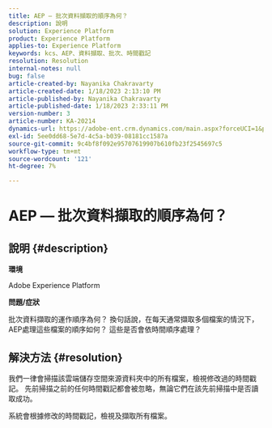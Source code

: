 ```yaml
---
title: AEP — 批次資料擷取的順序為何？
description: 說明
solution: Experience Platform
product: Experience Platform
applies-to: Experience Platform
keywords: kcs、AEP、資料擷取、批次、時間戳記
resolution: Resolution
internal-notes: null
bug: false
article-created-by: Nayanika Chakravarty
article-created-date: 1/18/2023 2:13:10 PM
article-published-by: Nayanika Chakravarty
article-published-date: 1/18/2023 2:33:11 PM
version-number: 3
article-number: KA-20214
dynamics-url: https://adobe-ent.crm.dynamics.com/main.aspx?forceUCI=1&pagetype=entityrecord&etn=knowledgearticle&id=e5cd4639-3a97-ed11-aad1-6045bd006b4b
exl-id: 5ee0dd68-5e7d-4c5a-b039-08181cc1587a
source-git-commit: 9c4bf8f092e95707619907b610fb23f2545697c5
workflow-type: tm+mt
source-wordcount: '121'
ht-degree: 7%

---
```


# AEP — 批次資料擷取的順序為何？

## 說明 {#description}


<b>環境</b>

Adobe Experience Platform

<b>問題/症狀</b>

批次資料擷取的運作順序為何？ 換句話說，在每天通常擷取多個檔案的情況下，AEP處理這些檔案的順序如何？ 這些是否會依時間順序處理？


## 解決方法 {#resolution}


我們一律會掃描該雲端儲存空間來源資料夾中的所有檔案，檢視修改過的時間戳記。 先前掃描之前的任何時間戳記都會被忽略，無論它們在該先前掃描中是否讀取成功。

系統會根據修改的時間戳記，檢視及擷取所有檔案。
